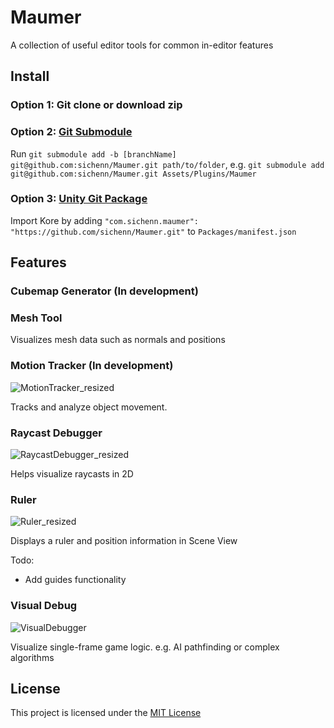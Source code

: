 # Maumer
A collection of useful editor tools for common in-editor features

## Install
### Option 1: Git clone or download zip
### Option 2: [Git Submodule](https://git-scm.com/book/en/v2/Git-Tools-Submodules)
Run `git submodule add -b [branchName] git@github.com:sichenn/Maumer.git path/to/folder`, 
e.g. `git submodule add git@github.com:sichenn/Maumer.git Assets/Plugins/Maumer`
### Option 3: [Unity Git Package](https://neogeek.dev/creating-custom-packages-for-unity-2018.3/)
Import Kore by adding `"com.sichenn.maumer": "https://github.com/sichenn/Maumer.git"` to `Packages/manifest.json`

## Features
### Cubemap Generator (In development)

### Mesh Tool
Visualizes mesh data such as normals and positions

### Motion Tracker (In development)

![MotionTracker_resized](https://user-images.githubusercontent.com/20757517/54280265-480ea700-4554-11e9-8418-e6005fe7a214.gif)

Tracks and analyze object movement. 

### Raycast Debugger

![RaycastDebugger_resized](https://user-images.githubusercontent.com/20757517/54280327-6e344700-4554-11e9-94e1-5bb153aa7205.gif)

Helps visualize raycasts in 2D

### Ruler

![Ruler_resized](https://user-images.githubusercontent.com/20757517/54280532-f9154180-4554-11e9-8704-cdb6b9794b18.gif)

Displays a ruler and position information in Scene View

Todo:
* Add guides functionality

### Visual Debug

![VisualDebugger](https://user-images.githubusercontent.com/20757517/62638415-fe45b380-b96f-11e9-8bf2-f9cea4413bd4.gif)

Visualize single-frame game logic. e.g. AI pathfinding or complex algorithms


## License

This project is licensed under the [MIT License](LICENSE)
